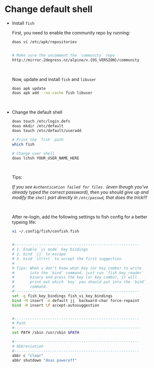 # Change default shell

- Install `fish`

    First, you need to enable the community repo by running:

    ```bash
    doas vi /etc/apk/repositories


    # Make sure the uncomment the `community` repo
    http://mirror.2degress.nz/alpine/v.{OS_VERSION}/community
    ```

    </br>

    Now, update and install `fish` and `libuser`

    ```bash
    doas apk update
    doas apk add --no-cache fish libuser
    ```

    </br>

- Change the default shell

    ```bash
    doas touch /etc/login.defs
    doas mkdir /etc/default
    doas touch /etc/default/useradd

    # Print the `fish` path
    which fish

    # Change user shell
    doas lchsh YOUR_USER_NAME_HERE
    ```

    </br>

    Tips:

    _If you see `Authentication failed for files.` (even though you've already
    typed the correct password), then you should give up and modify the `shell`
    part directly in `/etc/passwd`, that does the trick!!!_

    </br>


    After re-login, add the following settings to fish config for a better
    typeing life:

    ```bash
    vi ~/.config/fish/confish.fish


    #--------------------------------------------------------
    # 1. Enable `vi mode` key bindings
    # 2. bind `jj` to escape
    # 3. bind `ctrl+l` to accept the first suggection
    #
    # Tips: When u don't know what key (or key combo) to write
    #       into the `bind` command, just run `fish_key_reader`
    #       binary and press the key (or key combo), it will 
    #       print out which `key` you should put into the `bind`
    #       command.
    #--------------------------------------------------------
    set -g fish_key_bindings fish_vi_key_bindings
    bind -M insert -m default jj  backward-char force-repaint
    bind -M insert \f accept-autosuggestion


    #--------------------------------------------------------
    # Path
    #--------------------------------------------------------
    set PATH /sbin /usr/sbin $PATH

    #--------------------------------------------------------
    # Abbreviation
    #--------------------------------------------------------
    abbr c "clear"
    abbr shutdown "doas poweroff"
    ```

    </br>

